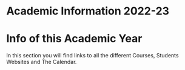 Academic Information 2022-23
======================

# Info of this Academic Year

In this section you will find links to all the different Courses, Students Websites and The Calendar.  
